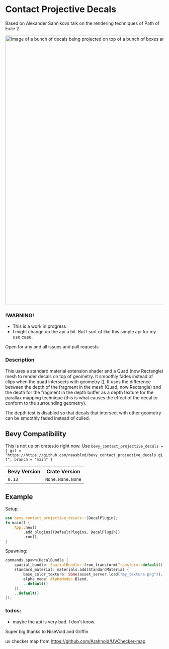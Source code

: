 # Contact Projective Decals
Based on Alexander Sannikovs talk on the rendering techniques of Path of Exile 2

<img width="856" alt="Image of a bunch of decals being projected on top of a bunch of boxes and stuff" src="https://github.com/naasblod/bevy_decal_lab/assets/51246882/85b17493-2428-41a1-9b54-83bf192fdc0a">

### !WARNING!
* This is a work in progress
* I might change up the api a bit. But I sort of like this simple api for my use case.

Open for any and all issues and pull requests

### Description
This uses a standard material extension shader and a Quad (now Rectangle) mesh to render decals on top of geometry. It smoothly fades instead of clips when the quad intersects with geometry (), It uses the difference between the depth of the fragment in the mesh (Quad, now Rectangle) and the depth for the fragment in the depth buffer as a depth texture for the parallax mapping technique (this is what causes the effect of the decal to conform to the surrounding geometry).

The depth test is disabled so that decals that intersect with other geometry can be smoothly faded instead of culled.

## Bevy Compatibility
This is not up on crates.io right now. Use 
`bevy_contact_projective_decals = { git = "https://https://github.com/naasblod/bevy_contact_projective_decals.git", branch = "main" }`

| Bevy Version | Crate Version |
|--------------|---------------|
| `0.13`       | `None.None.None`       |

## Example

Setup:
```rs
use bevy_contact_projective_decals::{DecalPlugin};
fn main() {
    App::new()
        .add_plugins((DefaultPlugins, DecalPlugin))
        .run();
}
```

Spawning:
```rs
commands.spawn(DecalBundle {
    spatial_bundle: SpatialBundle::from_transform(Transform::default()),
    standard_material: materials.add(StandardMaterial {
        base_color_texture: Some(asset_server.load("my_texture.png")),
        alpha_mode: AlphaMode::Blend,
        ..default()
    }),
    ..default()
});
```

### todos:
* maybe the api is very bad. I don't know.

Super big thanks to NiseVoid and Griffin

uv checker map from https://github.com/Arahnoid/UVChecker-map
